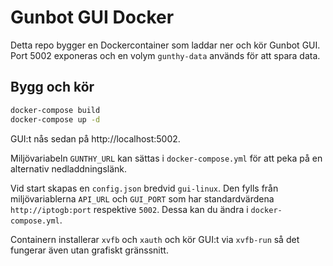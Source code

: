 # Gunbot GUI Docker

Detta repo bygger en Dockercontainer som laddar ner och kör Gunbot GUI.
Port 5002 exponeras och en volym `gunthy-data` används för att spara data.

## Bygg och kör

```bash
docker-compose build
docker-compose up -d
```

GUI:t nås sedan på http://localhost:5002.

Miljövariabeln `GUNTHY_URL` kan sättas i `docker-compose.yml` för att peka
på en alternativ nedladdningslänk.

Vid start skapas en `config.json` bredvid `gui-linux`. Den fylls från
miljövariablerna `API_URL` och `GUI_PORT` som har standardvärdena
`http://iptogb:port` respektive `5002`. Dessa kan du ändra i
`docker-compose.yml`.

Containern installerar `xvfb` och `xauth` och kör GUI:t via `xvfb-run` så det
fungerar även utan grafiskt gränssnitt.
